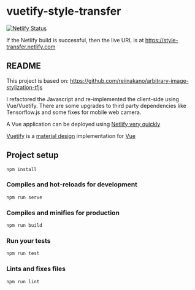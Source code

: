 # vuetify-style-transfer

[![Netlify Status](https://api.netlify.com/api/v1/badges/bf298076-ed4b-4365-be74-26a8061a3b44/deploy-status)](https://app.netlify.com/sites/style-transfer/deploys)

If the Netlify build is successful, then the live URL is at
https://style-transfer.netlify.com


## README

This project is based on:
https://github.com/reiinakano/arbitrary-image-stylization-tfjs

I refactored the Javascript and re-implemented the client-side using Vue/Vuetify. There are some upgrades to third party dependencies like Tensorflow.js and some fixes for mobile web camera.

A Vue application can be deployed using [Netlify very quickly](https://medium.com/vuejoy/how-to-deploy-your-vue-app-with-netlify-in-less-than-2-min-d6ab26c6557d)

[Vuetify](https://vuetifyjs.com) is a [material design](https://material.io/design/) implementation for [Vue](https://vuejs.org)


## Project setup
```
npm install
```

### Compiles and hot-reloads for development
```
npm run serve
```

### Compiles and minifies for production
```
npm run build
```

### Run your tests
```
npm run test
```

### Lints and fixes files
```
npm run lint
```
